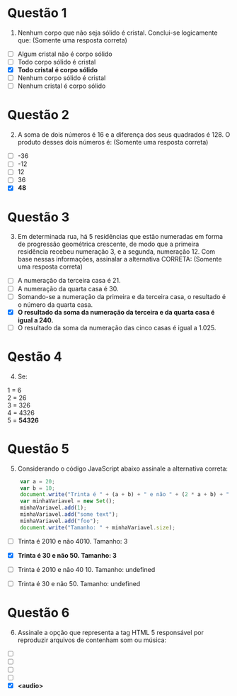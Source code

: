 # Questão 1

1.	Nenhum corpo que não seja sólido é cristal. Conclui-se logicamente que:
(Somente uma resposta correta)

- [ ] Algum cristal não é corpo sólido <br>
- [ ] Todo corpo sólido é cristal <br>
- [x] **Todo cristal é corpo sólido** <br>
- [ ] Nenhum corpo sólido é cristal <br>
- [ ] Nenhum cristal é corpo sólido

# Questão 2

2.	A soma de dois números é 16 e a diferença dos seus quadrados é 128. O produto desses dois números é:
(Somente uma resposta correta)

- [ ] -36
- [ ] -12
- [ ] 12
- [ ] 36
- [x] **48**

# Questão 3

3.	Em determinada rua, há 5 residências que estão numeradas em forma de progressão geométrica crescente, de modo que a primeira residência recebeu numeração 3, e a segunda, numeração 12. Com base nessas informações, assinalar a alternativa CORRETA:
(Somente uma resposta correta)

- [ ] A numeração da terceira casa é 21.
- [ ] A numeração da quarta casa é 30.
- [ ] Somando-se a numeração da primeira e da terceira casa, o resultado é o número da quarta casa.
- [x] **O resultado da soma da numeração da terceira e da quarta casa é igual a 240.**
- [ ] O resultado da soma da numeração das cinco casas é igual a 1.025.

# Qestão 4

4.	Se: 

1 = 6 <br>
2 = 26 <br> 
3 = 326 <br> 
4 = 4326 <br> 
5 = **54326** 

# Questão 5 

5.	Considerando o código JavaScript abaixo assinale a alternativa correta:


``` javascript 
    var a = 20;
    var b = 10;
    document.write("Trinta é " + (a + b) + " e não " + (2 * a + b) + ".");
    var minhaVariavel = new Set();
    minhaVariavel.add(1);
    minhaVariavel.add("some text");
    minhaVariavel.add("foo");
    document.write("Tamanho: " + minhaVariavel.size);
```

- [ ] Trinta é 2010 e não 4010. Tamanho: 3
- [x] **Trinta é 30 e não 50. Tamanho: 3**
- [ ] Trinta é 2010 e não 40 10. Tamanho: undefined
- [ ] Trinta é 30 e não 50. Tamanho: undefined


# Questão 6 

6.	Assinale a opção que representa a tag HTML 5 responsável por reproduzir arquivos de contenham som ou música:

- [ ] **<phonic>**
- [ ] **<img>**
- [ ] **<sound>**
- [ ] **<music>**
- [x] **<**audio**>**